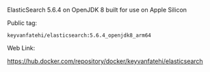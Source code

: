ElasticSearch 5.6.4 on OpenJDK 8 built for use on Apple Silicon

Public tag:

`keyvanfatehi/elasticsearch:5.6.4_openjdk8_arm64`

Web Link:

https://hub.docker.com/repository/docker/keyvanfatehi/elasticsearch

